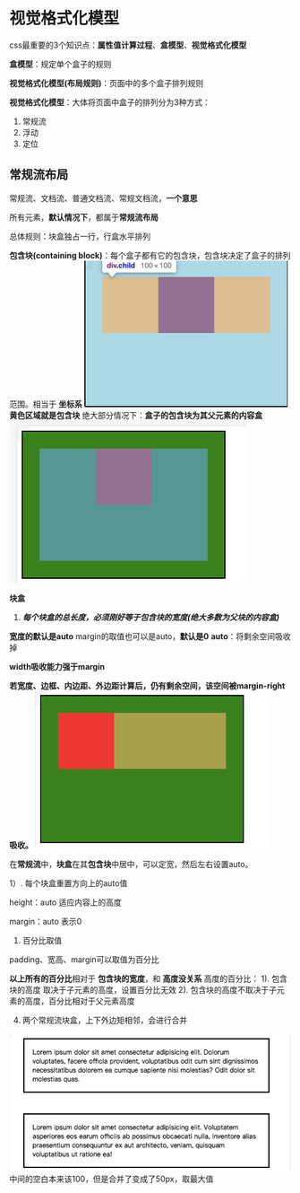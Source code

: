 # 视觉格式化模型

css最重要的3个知识点：**属性值计算过程**、**盒模型**、**视觉格式化模型**


**盒模型**：规定单个盒子的规则

**视觉格式化模型(布局规则)**：页面中的多个盒子排列规则

**视觉格式化模型**：大体将页面中盒子的排列分为3种方式：

1. 常规流
2. 浮动
3. 定位

## 常规流布局
常规流、文档流、普通文档流、常规文档流，**一个意思**

所有元素，**默认情况下**，都属于**常规流布局**

总体规则：块盒独占一行，行盒水平排列


**包含块(containing block)**：每个盒子都有它的包含块，包含块决定了盒子的排列范围。相当于 **坐标系**
![](笔记/2020-04-05-22-48-47.png)
**黄色区域就是包含块**
绝大部分情况下：**盒子的包含块为其父元素的内容盒**
![](笔记/2020-04-05-22-55-20.png)

**块盒**

1. ***每个块盒的总长度，必须刚好等于包含块的宽度(绝大多数为父块的内容盒)***
   

**宽度的默认是auto**
margin的取值也可以是auto，**默认是0**
**auto**：将剩余空间吸收掉

**width吸收能力强于margin**

**若宽度、边框、内边距、外边距计算后，仍有剩余空间，该空间被margin-right吸收。**
![](笔记/2020-04-05-22-57-29.png)

在**常规流**中，**块盒**在其**包含块**中居中，可以定宽，然后左右设置auto。

1）. 每个块盒重置方向上的auto值

height：auto  适应内容上的高度

margin：auto  表示0

1. 百分比取值

padding、宽高、margin可以取值为百分比

**以上所有的百分比**相对于 **包含块的宽度**，和 **高度没关系**
高度的百分比：
1). 包含块的高度 取决于子元素的高度，设置百分比无效
2). 包含块的高度不取决于子元素的高度，百分比相对于父元素高度

4. 两个常规流块盒，上下外边矩相邻，会进行合并

![](笔记/2020-04-05-22-40-38.png)
中间的空白本来该100，但是合并了变成了50px，取最大值

